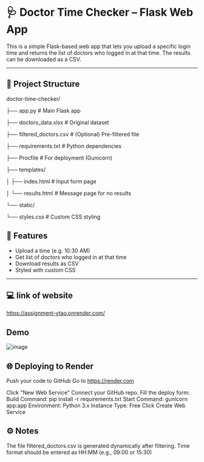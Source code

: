 # 🩺 Doctor Time Checker – Flask Web App

This is a simple Flask-based web app that lets you upload a specific login time and returns the list of doctors who logged in at that time. The results can be downloaded as a CSV.

---

## 📁 Project Structure

doctor-time-checker/

├── app.py # Main Flask app

├── doctors_data.xlsx # Original dataset

├── filtered_doctors.csv # (Optional) Pre-filtered file

├── requirements.txt # Python dependencies

├── Procfile # For deployment (Gunicorn)

├── templates/

│ ├── index.html # Input form page

│ └── results.html # Message page for no results

└── static/

└── styles.css # Custom CSS styling


## 🚀 Features

- Upload a time (e.g. 10:30 AM)
- Get list of doctors who logged in at that time
- Download results as CSV
- Styled with custom CSS

---

## 💻 link of website
https://assignment-ytao.onrender.com/


## Demo

![image](https://github.com/user-attachments/assets/25dd10f1-fd5c-4b03-b6d9-55ecf9ea1016)


## 🌐 Deploying to Render

Push your code to GitHub
Go to https://render.com

Click "New Web Service"
Connect your GitHub repo.
Fill the deploy form:
Build Command: pip install -r requirements.txt
Start Command: gunicorn app:app
Environment: Python 3.x
Instance Type: Free
Click Create Web Service

## ⚙️ Notes

The file filtered_doctors.csv is generated dynamically after filtering.
Time format should be entered as HH:MM (e.g., 09:00 or 15:30)






